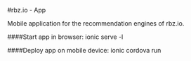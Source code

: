 #rbz.io - App

Mobile application for the recommendation engines of rbz.io.

####Start app in browser: 
ionic serve -l

####Deploy app on mobile device: 
ionic cordova run 

 